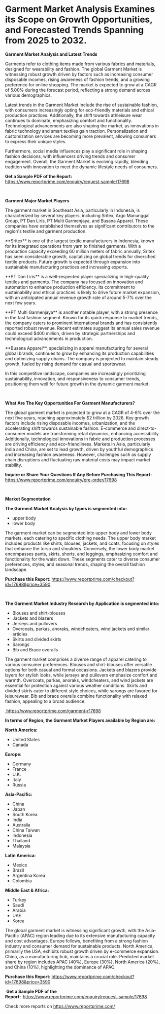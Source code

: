 <p><h1>Garment Market Analysis Examines its Scope on Growth Opportunities, and Forecasted Trends Spanning from 2025 to 2032.</h1></p><p><strong>Garment Market Analysis and Latest Trends</strong></p>
<p><p>Garments refer to clothing items made from various fabrics and materials, designed for wearability and fashion. The global Garment Market is witnessing robust growth driven by factors such as increasing consumer disposable incomes, rising awareness of fashion trends, and a growing preference for online shopping. The market is expected to grow at a CAGR of 5.00% during the forecast period, reflecting a strong demand across various demographics.</p><p>Latest trends in the Garment Market include the rise of sustainable fashion, with consumers increasingly opting for eco-friendly materials and ethical production practices. Additionally, the shift towards athleisure wear continues to dominate, emphasizing comfort and functionality. Technological advancements are also shaping the market, as innovations in fabric technology and smart textiles gain traction. Personalization and customization services are becoming more prevalent, allowing consumers to express their unique styles.</p><p>Furthermore, social media influences play a significant role in shaping fashion decisions, with influencers driving trends and consumer engagement. Overall, the Garment Market is evolving rapidly, blending tradition with innovation to meet the dynamic lifestyle needs of consumers.</p></p>
<p><strong>Get a Sample PDF of the Report:&nbsp;</strong> <a href="https://www.reportprime.com/enquiry/request-sample/17698?utm_campaign=3344&utm_medium=2&utm_source=Github&utm_content=ia&utm_term=18032025&utm_id=garment">https://www.reportprime.com/enquiry/request-sample/17698</a></p>
<p>&nbsp;</p>
<p><strong>Garment Major Market Players</strong></p>
<p><p>The garment market in Southeast Asia, particularly in Indonesia, is characterized by several key players, including Sritex, Argo Manunggal Group, PT Dan Liris, PT Multi Garmenjaya, and Busana Apparel. These companies have established themselves as significant contributors to the region's textile and garment production.</p><p>**Sritex** is one of the largest textile manufacturers in Indonesia, known for its integrated operations from yarn to finished garments. With a production capacity exceeding 60 million meters of fabric annually, Sritex has seen considerable growth, capitalizing on global trends for diversified textile products. Future growth is expected through expansion into sustainable manufacturing practices and increasing exports.</p><p>**PT Dan Liris** is a well-respected player specializing in high-quality textiles and garments. The company has focused on innovation and automation to enhance production efficiency. Its commitment to sustainability and ethical practices is likely to drive future market expansion, with an anticipated annual revenue growth rate of around 5-7% over the next few years.</p><p>**PT Multi Garmenjaya** is another notable player, with a strong presence in the fast fashion segment. Known for its quick response to market trends, the company caters to prominent international brands and has consistently reported robust revenue. Recent estimates suggest its annual sales revenue could exceed $400 million, driven by strategic partnerships and technological advancements in production.</p><p>**Busana Apparel**, specializing in apparel manufacturing for several global brands, continues to grow by enhancing its production capabilities and optimizing supply chains. The company is projected to maintain steady growth, fueled by rising demand for casual and sportswear.</p><p>In this competitive landscape, companies are increasingly prioritizing sustainability, innovation, and responsiveness to consumer trends, positioning them well for future growth in the dynamic garment market.</p></p>
<p>&nbsp;</p>
<p><strong>What Are The Key Opportunities For Garment Manufacturers?</strong></p>
<p><p>The global garment market is projected to grow at a CAGR of 4-6% over the next five years, reaching approximately $2 trillion by 2028. Key growth factors include rising disposable incomes, urbanization, and the accelerating shift towards sustainable fashion. E-commerce and direct-to-consumer models are transforming retail dynamics, enhancing accessibility. Additionally, technological innovations in fabric and production processes are driving efficiency and eco-friendliness. Markets in Asia, particularly India and China, are set to lead growth, driven by youthful demographics and increasing fashion awareness. However, challenges such as supply chain disruptions and fluctuating raw material costs may impact market stability.</p></p>
<p><strong>Inquire or Share Your Questions If Any Before Purchasing This Report:</strong> <a href="https://www.reportprime.com/enquiry/pre-order/17698?utm_campaign=3344&utm_medium=2&utm_source=Github&utm_content=ia&utm_term=18032025&utm_id=garment">https://www.reportprime.com/enquiry/pre-order/17698</a></p>
<p>&nbsp;</p>
<p><strong>Market Segmentation</strong></p>
<p><strong>The Garment Market Analysis by types is segmented into:</strong></p>
<p><ul><li>upper body</li><li>lower body</li></ul></p>
<p><p>The garment market can be segmented into upper body and lower body markets, each catering to specific clothing needs. The upper body market includes products like shirts, blouses, jackets, and coats, focusing on styles that enhance the torso and shoulders. Conversely, the lower body market encompasses pants, skirts, shorts, and leggings, emphasizing comfort and functionality for the waist down. These segments cater to diverse consumer preferences, styles, and seasonal trends, shaping the overall fashion landscape.</p></p>
<p><strong>Purchase this Report:&nbsp;</strong><a href="https://www.reportprime.com/checkout?id=17698&price=3590&utm_campaign=3344&utm_medium=2&utm_source=Github&utm_content=ia&utm_term=18032025&utm_id=garment">https://www.reportprime.com/checkout?id=17698&price=3590</a></p>
<p>&nbsp;</p>
<p><strong>The Garment Market Industry Research by Application is segmented into:</strong></p>
<p><ul><li>Blouses and shirt-blouses</li><li>Jackets and blazers</li><li>Jerseys and pullovers</li><li>Overcoats, parkas, anoraks, windcheaters, wind jackets and similar articles</li><li>Skirts and divided skirts</li><li>Sarongs</li><li>Bib and Brace overalls</li></ul></p>
<p><p>The garment market comprises a diverse range of apparel catering to various consumer preferences. Blouses and shirt-blouses offer versatile options for both casual and formal occasions. Jackets and blazers provide layers for stylish looks, while jerseys and pullovers emphasize comfort and warmth. Overcoats, parkas, anoraks, windcheaters, and wind jackets are essential for protection against various weather conditions. Skirts and divided skirts cater to different style choices, while sarongs are favored for leisurewear. Bib and brace overalls combine functionality with relaxed fashion, appealing to a broad audience.</p></p>
<p><a href="https://www.reportprime.com/garment-r17698?utm_campaign=3344&utm_medium=2&utm_source=Github&utm_content=ia&utm_term=18032025&utm_id=garment">&nbsp;https://www.reportprime.com/garment-r17698</a></p>
<p><strong>In terms of Region, the Garment Market Players available by Region are:</strong></p>
<p>
    <p> <strong> North America: </strong>
        <ul>
            <li>United States</li>
            <li>Canada</li>
        </ul>
        </p> 
    <p> <strong> Europe: </strong>
        <ul>
            <li>Germany</li>
            <li>France</li>
            <li>U.K.</li>
            <li>Italy</li>
            <li>Russia</li>
        </ul>
        </p> 
    <p> <strong> Asia-Pacific: </strong>
        <ul>
            <li>China</li>
            <li>Japan</li>
            <li>South Korea</li>
            <li>India</li>
            <li>Australia</li>
            <li>China Taiwan</li>
            <li>Indonesia</li>
            <li>Thailand</li>
            <li>Malaysia</li>
        </ul>
        </p> 
    <p> <strong> Latin America: </strong>
        <ul>
            <li>Mexico</li>
            <li>Brazil</li>
            <li>Argentina Korea</li>
            <li>Colombia</li>
        </ul>
        </p> 
    <p> <strong> Middle East & Africa: </strong>
        <ul>
            <li>Turkey</li>
            <li>Saudi</li>
            <li>Arabia</li>
            <li>UAE</li>
            <li>Korea</li>
        </ul>
    </p>
    </p>
<p><p>The global garment market is witnessing significant growth, with the Asia-Pacific (APAC) region leading due to its extensive manufacturing capacity and cost advantages. Europe follows, benefiting from a strong fashion industry and consumer demand for sustainable products. North America, primarily the USA, exhibits robust growth driven by e-commerce expansion. China, as a manufacturing hub, maintains a crucial role. Predicted market share by region includes APAC (40%), Europe (30%), North America (20%), and China (10%), highlighting the dominance of APAC.</p></p>
<p><strong>Purchase this Report: </strong><a href="https://www.reportprime.com/checkout?id=17698&price=3590&utm_campaign=3344&utm_medium=2&utm_source=Github&utm_content=ia&utm_term=18032025&utm_id=garment">https://www.reportprime.com/checkout?id=17698&price=3590</a></p>
<p>&nbsp;<strong>Get a Sample PDF of the Report:&nbsp;&nbsp;</strong><a href="https://www.reportprime.com/enquiry/request-sample/17698?utm_campaign=3344&utm_medium=2&utm_source=Github&utm_content=ia&utm_term=18032025&utm_id=garment">https://www.reportprime.com/enquiry/request-sample/17698</a></p>
<p><strong></strong></p>
<p>Check more reports on <a href="https://www.reportprime.com/?utm_campaign=3344&utm_medium=2&utm_source=Github&utm_content=ia&utm_term=18032025&utm_id=garment">https://www.reportprime.com/</a></p>